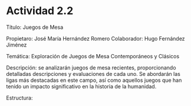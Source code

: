 # Actividad 2.2 

Título: Juegos de Mesa

Propietaro: José María Hernández Romero
Colaborador: Hugo Fernández Jiménez

Temática: Exploración de Juegos de Mesa Contemporáneos y Clásicos

Descripción: se analizarán juegos de mesa recientes, proporcionando detalladas descripciones y evaluaciones de cada uno. Se abordarán las ligas más destacadas en este campo, así como aquellos juegos que han tenido un impacto significativo en la historia de la humanidad.

Estructura: 

